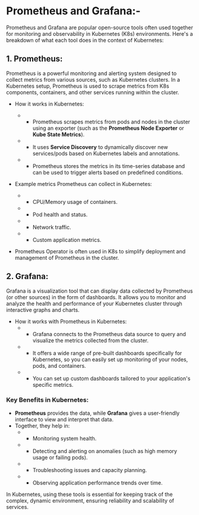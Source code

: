 # Prometheus and Grafana:-
Prometheus and Grafana are popular open-source tools often used together for monitoring and observability in Kubernetes (K8s) environments. Here's a breakdown of what each tool does in the context of Kubernetes:

## 1. Prometheus:
Prometheus is a powerful monitoring and alerting system designed to collect metrics from various sources, such as Kubernetes clusters. In a Kubernetes setup, Prometheus is used to scrape metrics from K8s components, containers, and other services running within the cluster.

- How it works in Kubernetes:
  - - Prometheus scrapes metrics from pods and nodes in the cluster using an exporter (such as the **Prometheus Node Exporter** or **Kube State Metrics**).
  - - It uses **Service Discovery** to dynamically discover new services/pods based on Kubernetes labels and annotations.
  - - Prometheus stores the metrics in its time-series database and can be used to trigger alerts based on predefined conditions.
  
- Example metrics Prometheus can collect in Kubernetes:
  - - CPU/Memory usage of containers.
  - - Pod health and status.
  - - Network traffic.
  - - Custom application metrics.

- Prometheus Operator is often used in K8s to simplify deployment and management of Prometheus in the cluster.

## 2. Grafana:
Grafana is a visualization tool that can display data collected by Prometheus (or other sources) in the form of dashboards. It allows you to monitor and analyze the health and performance of your Kubernetes cluster through interactive graphs and charts.

- How it works with Prometheus in Kubernetes:
  - - Grafana connects to the Prometheus data source to query and visualize the metrics collected from the cluster.
  - - It offers a wide range of pre-built dashboards specifically for Kubernetes, so you can easily set up monitoring of your nodes, pods, and containers.
  - - You can set up custom dashboards tailored to your application's specific metrics.

### Key Benefits in Kubernetes:
- **Prometheus** provides the data, while **Grafana** gives a user-friendly interface to view and interpret that data.
- Together, they help in:
  - - Monitoring system health.
  - - Detecting and alerting on anomalies (such as high memory usage or failing pods).
  - - Troubleshooting issues and capacity planning.
  - - Observing application performance trends over time.

In Kubernetes, using these tools is essential for keeping track of the complex, dynamic environment, ensuring reliability and scalability of services.
